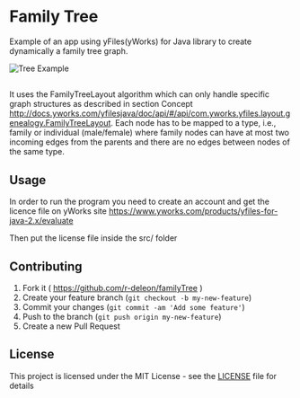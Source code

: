 # Family Tree


Example of an app using yFiles(yWorks) for Java library to create dynamically a family tree graph.


![Tree Example](https://k60.kn3.net/B/E/7/4/A/6/5C2.png)


##

It uses the  FamilyTreeLayout algorithm which can only handle specific graph structures as described in section Concept http://docs.yworks.com/yfilesjava/doc/api/#/api/com.yworks.yfiles.layout.genealogy.FamilyTreeLayout.
Each node has to be mapped to a type, i.e., family or individual (male/female) where family nodes can have at most two incoming edges from the parents and there are no edges between nodes of the same type.



## Usage

In order to run the program you need to create an account and get the licence file on yWorks site
https://www.yworks.com/products/yfiles-for-java-2.x/evaluate

Then put the license file inside the src/ folder


## Contributing

1. Fork it ( https://github.com/r-deleon/familyTree )
2. Create your feature branch (`git checkout -b my-new-feature`)
3. Commit your changes (`git commit -am 'Add some feature'`)
4. Push to the branch (`git push origin my-new-feature`)
5. Create a new Pull Request


## License

This project is licensed under the MIT License - see the [LICENSE](LICENSE) file for details
